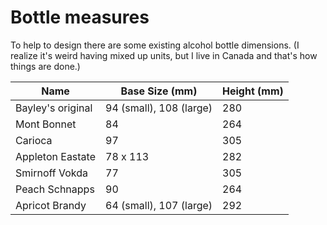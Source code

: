# Bottle measures

To help to design there are some existing alcohol bottle dimensions.
(I realize it's weird having mixed up units, but I live in Canada and that's how things are done.)

| Name | Base Size (mm) | Height (mm) | 
|---|---|---|
| Bayley's original | 94 (small), 108 (large) | 280 |
| Mont Bonnet | 84 | 264 |
| Carioca | 97 | 305 |
| Appleton Eastate | 78 x 113 | 282 |
| Smirnoff Vokda | 77 | 305 |
| Peach Schnapps | 90 | 264 |
| Apricot Brandy | 64 (small), 107 (large) | 292 |
